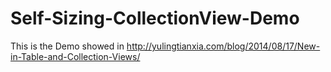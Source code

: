 # Self-Sizing-CollectionView-Demo
This is the Demo showed in http://yulingtianxia.com/blog/2014/08/17/New-in-Table-and-Collection-Views/
